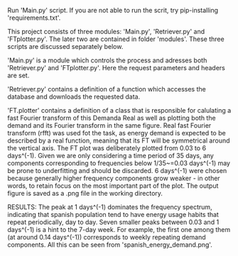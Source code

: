 Run 'Main.py' script.
If you are not able to run the scrit, try pip-installing 'requirements.txt'.

This project consists of three modules: 'Main.py', 'Retriever.py' and 'FTplotter.py'. The later two are contained in folder 'modules'. These three scripts are discussed separately below.

'Main.py'     is a module which controls the process and adresses both 'Retriever.py' and 'FTplotter.py'. Here the request parameters and headers are set.

'Retriever.py'     contains a definition of a function which accesses the database and downloads the requested data.

'FT.plotter'     contains a definition of a class that is responsible for calulating a fast Fourier transform of this Demanda Real as well as plotting both the demand and its Fourier transform in the same figure. Real fast Fourier transform (rfft) was used fot the task, as energy demand is expected to be described by a real function, meaning that its FT will be symmetrical around the vertical axis. The FT plot was deliberately plotted from 0.03 to 6 days^(-1). Given we are only considering a time period of 35 days, any components corresponding to frequencies below 1/35~=0.03 days^(-1) may be prone to underfitting and should be discarded. 6 days^(-1) were chosen because generally higher frequency components grow weaker - in other words, to retain focus on the most important part of the plot. The output figure is saved as a .png file in the working directory.


RESULTS:
The peak at 1 days^(-1) dominates the frequency spectrum, indicating that spanish population tend to have energy usage habits that repeat periodically, day to day. Seven smaller peaks between 0.03 and 1 days^(-1) is a hint to the 7-day week. For example, the first one among them (at around 0.14 days^(-1)) corresponds to weekly repeating demand components. All this can be seen from 'spanish_energy_demand.png'.
